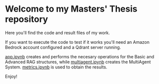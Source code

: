 # Welcome to my Masters' Thesis repository
Here you'll find the code and result files of my work.

If you want to execute the code to test if it works you'll need an Amazon Bedrock account configured and a Qdrant server running.

[app.ipynb](https://github.com/alonsogago/TFM-Master-Data-Science/blob/main/app.ipynb) creates and performs the necesary operations for the Basic and Advanced RAG structures, while [multiagent.ipynb](https://github.com/alonsogago/TFM-Master-Data-Science/blob/main/multiagent.ipynb) creates the MultiAgent System.
[metrics.ipynb](https://github.com/alonsogago/TFM-Master-Data-Science/blob/main/metrics.ipynb) is used to obtain the results.

Enjoy!
